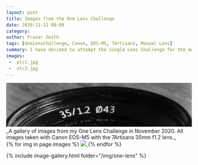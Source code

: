 ```yaml
---
layout: post
title: Images from the One Lens Challenge
date: 2020-11-12 08:09
category:
author: Fraser Smith
tags: [OneLensChallenge, Canon, EOS-M5, 7Artisans, Manual Lens]
summary: I have decided to attempt the Single Lens Challenge for the month of November, 2020. This post is a gallery of images shot so far.
images:
 -  olc1.jpg
 -  olc2.jpg
---
```

<img src="/img/lens.jpg" alt="EOS-M5 7Artisans 35mm f1.2" />
_A gallery of images from my One Lens Challenge in November 2020. All images taken with Canon EOS-M5 with the 7Artisans 35mm f1.2 lens._
<!--more-->
<div>
    {% for img in page.images %}
    <a href="/img/one-lens/{{ img }}" data-fancybox="gallery" >
        <img class="galpic" src="/img/one-lens/{{ img }}" />
    </a>
    {% endfor %}
</div>
<div style="clear:both;"></div>

{% include image-gallery.html folder="/img/one-lens" %}
